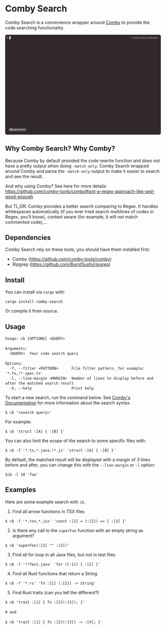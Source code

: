 # Comby Search

Comby Search is a convenience wrapper around [Comby](https://github.com/comby-tools/comby) to provide the code searching functionality.

![](metadata/screenshot.gif)

## Why Comby Search? Why Comby?

Because Comby by default provided the code rewrite function and does not have a pretty output when doing `-match-only`. Comby Search 
wrapped around Comby and parse the `-match-only` output to make it easier to search and see the result.

And why using Comby? See here for more details: https://github.com/comby-tools/comby#isnt-a-regex-approach-like-sed-good-enough

But TL;DR: Comby provides a better search comparing to Regex. It handles whitespaces automatically (if you ever tried search multilines of codes in Regex, you'll know), context aware (for example, it will not match commented code),...

## Dependencies

Comby Search rely on these tools, you should have them installed first:

- Comby (https://github.com/comby-tools/comby)
- Ripgrep (https://github.com/BurntSushi/ripgrep)

## Install

You can install via `cargo` with:

```
cargo install comby-search
```

Or compile it from source.

## Usage

```
Usage: cb [OPTIONS] <QUERY>

Arguments:
  <QUERY>  Your code search query

Options:
  -f, --filter <PATTERN>      File filter pattern, for example: '*.ts,!*.spec.ts'
  -l, --line-margin <MARGIN>  Number of lines to display before and after the matched search result
  -h, --help                  Print help
```

To start a new search, run the command below. See [Comby's Documentation](https://comby.dev/docs/basic-usage) for more information about the search syntax.

```
$ cb '<search query>'
```

For example:

```
$ cb 'struct :[A] { :[B] }'
```

You can also limit the scope of the search to some specific files with:

```
$ cb -f '*.ts,*.java,!*.js' 'struct :[A] { :[B] }'
```

By default, the matched result will be displayed with a margin of 3 lines before and after, you can change this with the `--line-margin` or `-l` option:

```
$cb -l 10 'foo'
```

## Examples

Here are some example search with `cb`.

1. Find all arrow functions in TSX files

```
$ cb -f '*.tsx,*.jsx' 'const :[1] = (:[2]) => { :[3] }'
```

2. Is there any call to the `superFoo` function with an empty string as argument?

```
$ cb 'superFoo(:[2] "" :[3])'
```

3. Find all for loop in all Java files, but not in test files

```
$ cb -f '!*Test.java' 'for ([:1]) { :[2] }'
```

4. Find all Rust functions that return a String

```
$ cb -f '*.rs' 'fn :[1] (:[2]) -> String'
```

5. Find Rust traits (can you tell the different?)

```
$ cb 'trait :[1] { fn :[2](:[3]); }'

# and

$ cb 'trait :[1] { fn :[2](:[3]) -> :[4]; }'
```
